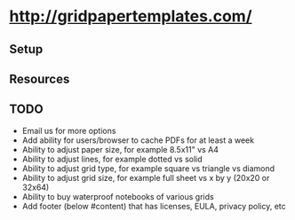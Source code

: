 # http://gridpapertemplates.com/



## Setup



## Resources



## TODO
- Email us for more options
- Add ability for users/browser to cache PDFs for at least a week
- Ability to adjust paper size, for example 8.5x11" vs A4
- Ability to adjust lines, for example dotted vs solid
- Ability to adjust grid type, for example square vs triangle vs diamond
- Ability to adjust grid size, for example full sheet vs x by y (20x20 or 32x64)
- Ability to buy waterproof notebooks of various grids
- Add footer (below #content) that has licenses, EULA, privacy policy, etc
